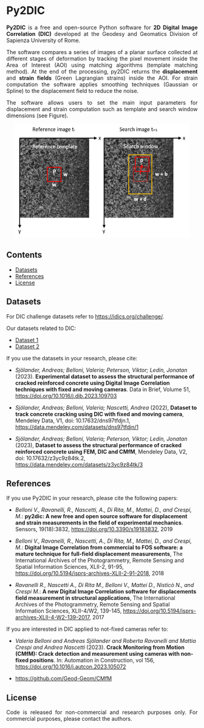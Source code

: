 # Py2DIC

<p align="justify"> 
<strong>Py2DIC</strong> is a free and open-source Python software for <strong>2D Digital Image Correlation (DIC)</strong> developed at the Geodesy and Geomatics Division of Sapienza University of Rome.
</p>

<p align="justify"> 
The software compares a series of images of a planar surface collected at different stages of deformation by tracking the pixel movement inside the Area of Interest (AOI) using matching algorithms (template matching method). 
At the end of the processing, py2DIC returns the <strong>displacement</strong> and <strong>strain fields</strong> (Green Lagrangian strains) inside the AOI. For strain computation the software applies smoothing techniques (Gaussian or Spline) to the displacement field to reduce the noise.
</p>

<p align="justify">   
The software allows users to set the main input parameters for displacement and strain computation such as template and search window dimensions (see Figure).
</p>

<p align="center">
  <img width="460" height="300" src="https://github.com/Geod-Geom/py2DIC/blob/master/template_matching2.png">
</p>

## Contents  

- [Datasets](#datasets)
- [References](#references)   
- [License](#license)   

## Datasets

For DIC challenge datasets refer to https://idics.org/challenge/.

Our datasets related to DIC:

- [Dataset 1](https://data.mendeley.com/datasets/dns97tfdjn/1)
- [Dataset 2](https://data.mendeley.com/datasets/z3yc9z84tk/2)

<p align="justify"> 
If you use the datasets in your research, please cite:
  
- *Sjölander, Andreas; Belloni, Valeria; Peterson, Viktor; Ledin, Jonatan* (2023). **Experimental dataset to assess the structural performance of cracked reinforced concrete using Digital Image Correlation techniques with fixed and moving cameras**. Data in Brief, Volume 51, https://doi.org/10.1016/j.dib.2023.109703
  
- *Sjölander, Andreas; Belloni, Valeria; Nascetti, Andrea* (2022), **Dataset to track concrete cracking using DIC with fixed and moving camera**, Mendeley Data, V1, doi: 10.17632/dns97tfdjn.1, https://data.mendeley.com/datasets/dns97tfdjn/1

- *Sjölander, Andreas; Belloni, Valeria; Peterson, Viktor; Ledin, Jonatan* (2023), **Dataset to assess the structural performance of cracked reinforced concrete using FEM, DIC and CMfM**, Mendeley Data, V2, doi: 10.17632/z3yc9z84tk.2, https://data.mendeley.com/datasets/z3yc9z84tk/3
<p>
  
## References

<p align="justify"> 
If you use Py2DIC in your research, please cite the following papers:

- *Belloni V., Ravanelli, R., Nascetti, A., Di Rita, M., Mattei, D., and Crespi, M.*: **py2dic: A new free and open source software for displacement and strain measurements in the field of experimental mechanics**. Sensors, 19(18):3832, https://doi.org/10.3390/s19183832, 2019

- *Belloni V., Ravanelli, R., Nascetti, A., Di Rita, M., Mattei, D., and Crespi, M.*: **Digital Image Correlation from commercial to FOS software: a mature technique for full-field displacement measurements**, The International Archives of the Photogrammetry, Remote Sensing and Spatial Information Sciences, XLII-2, 91-95, https://doi.org/10.5194/isprs-archives-XLII-2-91-2018, 2018

- *Ravanelli R., Nascetti A., Di Rita M., Belloni V., Mattei D., Nisticò N., and Crespi M.*: **A new Digital Image Correlation software for displacements field measurement in structural applications**, The International Archives of the Photogrammetry, Remote Sensing and Spatial Information Sciences, XLII-4/W2, 139-145, https://doi.org/10.5194/isprs-archives-XLII-4-W2-139-2017, 2017


If you are interested in DIC applied to not-fixed cameras refer to:

- *Valeria Belloni and Andreas Sjölander and Roberta Ravanelli and Mattia Crespi and Andrea Nascetti* (2023). **Crack Monitoring from Motion (CMfM): Crack detection and measurement using cameras with non-fixed positions**. In: Automation in Construction, vol 156, https://doi.org/10.1016/j.autcon.2023.105072
  
- https://github.com/Geod-Geom/CMfM
</p>

## License

<p align="justify">
Code is released for non-commercial and research purposes only. For commercial purposes, please contact the authors.
</p>
